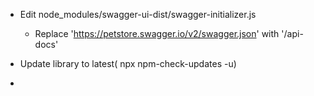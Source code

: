 - Edit node_modules/swagger-ui-dist/swagger-initializer.js 
    - Replace 'https://petstore.swagger.io/v2/swagger.json' with '/api-docs'

- Update library to latest( npx npm-check-updates -u)
- 

